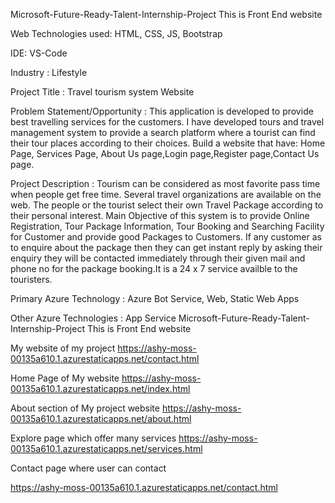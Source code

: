 
Microsoft-Future-Ready-Talent-Internship-Project This is Front End website

Web Technologies used: HTML, CSS, JS, Bootstrap

IDE: VS-Code

Industry : Lifestyle

Project Title : Travel tourism system Website

Problem Statement/Opportunity : This application is developed to provide best travelling services for the customers. I have developed tours and travel management system to provide a search platform where a tourist can find their tour places according to their choices. Build a website that have: Home Page, Services Page, About Us page,Login page,Register page,Contact Us page.

Project Description : Tourism can be considered as most favorite pass time when people get free time. Several travel organizations are available on the web. The people or the tourist select their own Travel Package according to their personal interest. Main Objective of this system is to provide Online Registration, Tour Package Information, Tour Booking and Searching Facility for Customer and provide good Packages to Customers. If any customer as to enquire about the package then they can get instant reply by asking their enquiry they will be contacted immediately through their given mail and phone no for the package booking.It is a 24 x 7 service availble to the touristers.

Primary Azure Technology : Azure Bot Service, Web, Static Web Apps

Other Azure Technologies : App Service
Microsoft-Future-Ready-Talent-Internship-Project This is Front End website


My website of my project 
https://ashy-moss-00135a610.1.azurestaticapps.net/contact.html


Home Page of My website 
https://ashy-moss-00135a610.1.azurestaticapps.net/index.html

About  section of My project website 
https://ashy-moss-00135a610.1.azurestaticapps.net/about.html


Explore page which offer many services
https://ashy-moss-00135a610.1.azurestaticapps.net/services.html

Contact page where user can contact 

https://ashy-moss-00135a610.1.azurestaticapps.net/contact.html

